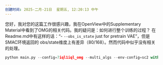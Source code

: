 ```yaml
---
创建时间: 2025-二月-21日  星期五, 12:20:13 中午
---
```

您好，我对您的这篇工作很感兴趣，我在OpenView中的Supplementary Material中看到了OMG的相关代码。我的疑问是：如何进行整个训练的过程？
在Readme.md中有这样的话：“- `--obs_is_state` just for pretrain VAE”，但是SMAC环境返回的 obs/state维度上有差异（80/168）。然而代码中似乎没有相关的处理。


```python
python main.py --config=7iql1iql_omg --multi_algs --env-config=sc2 with env_args.map_name=8m --mac=multi_module_mac --train_alg=iql_omg --learner=omg_learner --is_agent_shift=True --chenkpoint_path=SMAC/sacred/models --subgoal_mode=True --load_step=10002334
```